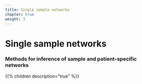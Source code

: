 ```yaml
---
title: Single sample networks
chapter: true
weight: 3
---
```


# Single sample networks

### Methods for inference of sample and patient-specific networks

{{% children description="true" %}}
